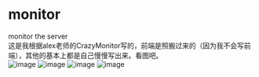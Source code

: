 # monitor
monitor the server<br>这是我根据alex老师的CrazyMonitor写的，前端是照搬过来的（因为我不会写前端），其他的基本上都是自己慢慢写出来。看图吧。<br>
![image](https://github.com/yubinhong/monitor/tree/master/static/img/1.png)
![image](https://github.com/yubinhong/monitor/tree/master/static/img/2.png)
![image](https://github.com/yubinhong/monitor/tree/master/static/img/4.png)
![image](https://github.com/yubinhong/monitor/tree/master/static/img/3.png)

